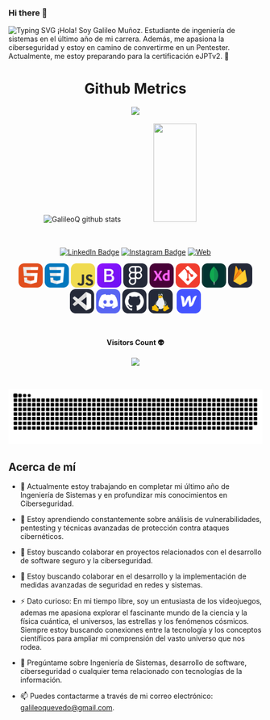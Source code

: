 ### Hi there 👋
 ![Typing SVG](https://readme-typing-svg.herokuapp.com/?color=02D9F7FF&size=35&center=true&vCenter=true&width=1000&lines=Hola+Hackers👋;+Soy+Galileo+Muñoz;Welcome!)
¡Hola! Soy Galileo Muñoz.
Estudiante de ingeniería de sistemas en el último año de mi carrera. Además, me apasiona la ciberseguridad y estoy en camino de convertirme en un Pentester. Actualmente, me estoy preparando para la certificación eJPTv2. 🚀
<!---------------------------------------------------------------------------------------------------------------------------------------------------------------------------------------->

<h1 align="center">Github Metrics </h1><p align="center">
<img width="725em" src="https://github-profile-summary-cards.vercel.app/api/cards/profile-details?username=GalileoQ&theme=github_dark" />
</p>

<!---------------------------------------------------------------------------------------------------------------------------------------------------------------------------------------->

<div align="center">  
  <img width="49%" height="195px" src="https://github-readme-stats.vercel.app/api?username=GalileoQ&show_icons=true&count_private=true&hide_border=true&title_color=02D9F7FF&icon_color=02D9F7FF&text_color=c9d1d9&bg_color=0d1117" alt="GalileoQ github stats" /> 
  
  <img width="41%" height="195px" src="https://github-readme-stats.vercel.app/api/top-langs/?username=GalileoQ&layout=compact&hide_border=true&title_color=02D9F7FF&text_color=02D9F7FF&bg_color=0d1117" />
</div> 

<!---------------------------------------------------------------------------------------------------------------------------------------------------------------------------------------->

<p align="center">
    <br/><br/><a href="https://www.linkedin.com/in/👽" target="_blank"><img src="https://img.shields.io/badge/-LinkedIn-0A0A0B?logo=linkedin&style=for-the-badge&logoColor=white" alt="LinkedIn Badge" /></a>
    <a href="https://www.instagram.com/👽/" target="_blank"><img src="https://img.shields.io/badge/-Instagram-0A0A0B?logo=instagram&style=for-the-badge&logoColor=white" alt="Instagram Badge" /></a>
    <a href="https://galileoq.github.io/" target="_blank"><img src="https://img.shields.io/badge/Hack%20Club-EC3750?style=for-the-badge&logo=Hack%20Club&logoColor=white" alt="Web" /></a>
</p>


<!---------------------------------------------------------------------------------------------------------------------------------------------------------------------------------------->

<p align="center">
<img src="https://github.com/tandpfun/skill-icons/blob/main/icons/HTML.svg" width="48" title="HTML"> 
<img src="https://github.com/tandpfun/skill-icons/blob/main/icons/CSS.svg" width="48" title="CSS">   
<img src="https://github.com/tandpfun/skill-icons/blob/main/icons/JavaScript.svg" width="48"  title="Javascript">   
<img src="https://github.com/tandpfun/skill-icons/blob/main/icons/Bootstrap.svg" width="48">  
<img src="https://github.com/tandpfun/skill-icons/blob/main/icons/Figma-Dark.svg" width="48" title="Figma">   
<img src="https://github.com/tandpfun/skill-icons/blob/main/icons/XD.svg" width="48" title="Adobe XD">   
<img src="https://github.com/tandpfun/skill-icons/blob/main/icons/Git.svg" width="48" title="Git">  
<img src="https://github.com/tandpfun/skill-icons/blob/main/icons/MongoDB.svg" width="48" title="MongoDB">  
<img src="https://github.com/tandpfun/skill-icons/blob/main/icons/Firebase-Dark.svg" width="48" title="Firebase">   
<img src="https://github.com/tandpfun/skill-icons/blob/main/icons/VSCode-Dark.svg" width="48" title="Vscode">   
<img src="https://github.com/tandpfun/skill-icons/blob/main/icons/Discord.svg" width="48" title="Discord">   
<img src="https://github.com/tandpfun/skill-icons/blob/main/icons/Github-Dark.svg" width="48" title="Github">   
<img src="https://github.com/tandpfun/skill-icons/blob/main/icons/Linux-Dark.svg" width="48" title="Linux">   
<img src="" width="48" title="">
<img src="https://github.com/tandpfun/skill-icons/blob/main/icons/Webflow.svg" width="48" title="Webflow">  
<p/>

<!---------------------------------------------------------------------------------------------------------------------------------------------------------------------------------------->

<div align="center">
<br><p align="centre"><b>Visitors Count 👽 </b></p>  
<p align="center"><img align="center" src="https://profile-counter.glitch.me/{GalileoQ}/count.svg" /></p> 
<br>
</div>

<!---------------------------------------------------------------------------------------------------------------------------------------------------------------------------------------->

![](https://github.com/Platane/snk/raw/output/github-contribution-grid-snake.svg)

<!--------------------------------------------------------------------------------------------------------------------------------------------------------------------------------------->
## Acerca de mí

- 🔭 Actualmente estoy trabajando en completar mi último año de Ingeniería de Sistemas y en profundizar mis conocimientos en Ciberseguridad.

- 🌱 Estoy aprendiendo constantemente sobre análisis de vulnerabilidades, pentesting y técnicas avanzadas de protección contra ataques cibernéticos.

- 👯 Estoy buscando colaborar en proyectos relacionados con el desarrollo de software seguro y la ciberseguridad.

- 🤔 Estoy buscando colaborar en el desarrollo y la implementación de medidas avanzadas de seguridad en redes y sistemas.

- ⚡ Dato curioso: En mi tiempo libre, soy un entusiasta de los videojuegos, ademas me apasiona explorar el fascinante mundo de la ciencia y la física cuántica, el universos, las estrellas y los fenómenos cósmicos. Siempre estoy buscando conexiones entre la tecnología y los conceptos científicos para ampliar mi comprensión del vasto universo que nos rodea.

- 💬 Pregúntame sobre Ingeniería de Sistemas, desarrollo de software, ciberseguridad o cualquier tema relacionado con tecnologías de la información.

- 📫 Puedes contactarme a través de mi correo electrónico: galileoquevedo@gmail.com.

<!---------------------------------------------------------------------------------------------------------------------------------------------------------------------------------------->
